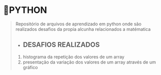 # 🐍PYTHON 
> Repositório de arquivos de aprendizado em python onde são realizados desafios da propia alcunha relacionados a matématica
> * ##  DESAFIOS REALIZADOS
> 1. histograma da repetição dos valores de um array
> 1. presentação da variação dos valores de um array através de um gráfico 

